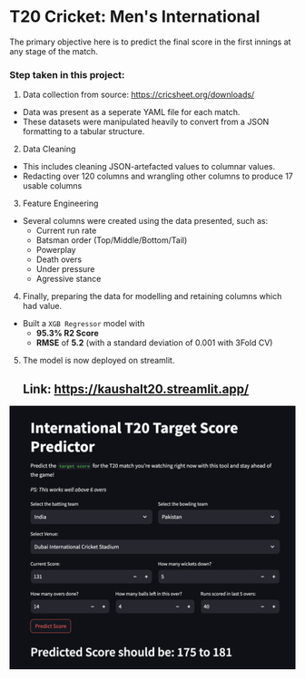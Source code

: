 # T20 Cricket: Men's International

The primary objective here is to predict the final score in the first innings at any stage of the match.

### Step taken in this project:

1. Data collection from source: https://cricsheet.org/downloads/
  - Data was present as a seperate YAML file for each match.
  - These datasets were manipulated heavily to convert from a JSON formatting to a tabular structure.

2. Data Cleaning
  - This includes cleaning JSON-artefacted values to columnar values.
  - Redacting over 120 columns and wrangling other columns to produce 17 usable columns

3. Feature Engineering
  - Several columns were created using the data presented, such as:
      - Current run rate
      - Batsman order (Top/Middle/Bottom/Tail)
      - Powerplay
      - Death overs
      - Under pressure
      - Agressive stance

4. Finally, preparing the data for modelling and retaining columns which had value.
  - Built a `XGB Regressor` model with
    - __95.3% R2 Score__
    - __RMSE__ of __5.2__
    (with a standard deviation of 0.001 with 3Fold CV)

5. The model is now deployed on streamlit.

   ## Link: <a href="https://kaushalt20.streamlit.app/">https://kaushalt20.streamlit.app/</a>

![Screenshot of the tool](https://github.com/KaushalKrishna/Intl-T20-Prediction-data-upto-2023-/blob/main/Screenshot%202023-07-17%20at%209.12.54%20PM.png)
